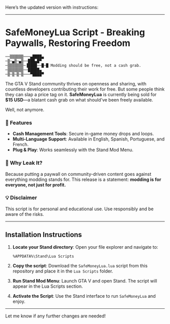 Here’s the updated version with instructions:

---

# SafeMoneyLua Script - **Breaking Paywalls, Restoring Freedom**

```
──▒▒▒▒▒▒───▄████▄
─▒─▄▒─▄▒──███▄█▀
─▒▒▒▒▒▒▒─▐████──█─█ Modding should be free, not a cash grab.
─▒▒▒▒▒▒▒──█████▄
─▒─▒─▒─▒───▀████▀
```

The GTA V Stand community thrives on openness and sharing, with countless developers contributing their work for free. But some people think they can slap a price tag on it. **SafeMoneyLua** is currently being sold for **$15 USD**—a blatant cash grab on what should’ve been freely available.

Well, not anymore.

### 🎯 **Features**
- **Cash Management Tools**: Secure in-game money drops and loops.
- **Multi-Language Support**: Available in English, Spanish, Portuguese, and French.
- **Plug & Play**: Works seamlessly with the Stand Mod Menu.

### 🚨 **Why Leak It?**
Because putting a paywall on community-driven content goes against everything modding stands for. This release is a statement: **modding is for everyone, not just for profit.**

### 💡 **Disclaimer**
This script is for personal and educational use. Use responsibly and be aware of the risks.

---

## **Installation Instructions**

1. **Locate your Stand directory**:
   Open your file explorer and navigate to:
   ```
   %APPDATA%\Stand\Lua Scripts
   ```

2. **Copy the script**:
   Download the `SafeMoneyLua.lua` script from this repository and place it in the `Lua Scripts` folder.

3. **Run Stand Mod Menu**:
   Launch GTA V and open Stand. The script will appear in the Lua Scripts section.

4. **Activate the Script**:
   Use the Stand interface to run `SafeMoneyLua` and enjoy.

---

Let me know if any further changes are needed!
